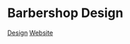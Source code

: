 # Barbershop Design

[Design](https://www.figma.com/file/m7JQo5d8CiXYZWdOHpLmha/Barbershop-Design?node-id=3%3A2&t=HBI4kcOhxulaejhT-1)
[Website](https://barbershop-design.vercel.app/)